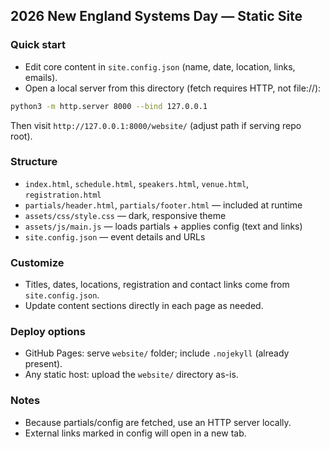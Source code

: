## 2026 New England Systems Day — Static Site

### Quick start
- Edit core content in `site.config.json` (name, date, location, links, emails).
- Open a local server from this directory (fetch requires HTTP, not file://):

```bash
python3 -m http.server 8000 --bind 127.0.0.1
```

Then visit `http://127.0.0.1:8000/website/` (adjust path if serving repo root).

### Structure
- `index.html`, `schedule.html`, `speakers.html`, `venue.html`, `registration.html`
- `partials/header.html`, `partials/footer.html` — included at runtime
- `assets/css/style.css` — dark, responsive theme
- `assets/js/main.js` — loads partials + applies config (text and links)
- `site.config.json` — event details and URLs

### Customize
- Titles, dates, locations, registration and contact links come from `site.config.json`.
- Update content sections directly in each page as needed.

### Deploy options
- GitHub Pages: serve `website/` folder; include `.nojekyll` (already present).
- Any static host: upload the `website/` directory as-is.

### Notes
- Because partials/config are fetched, use an HTTP server locally.
- External links marked in config will open in a new tab.


